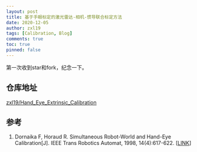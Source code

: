 ```yaml
---
layout: post
title: 基于手眼标定的激光雷达-相机-惯导联合标定方法
date: 2020-12-05
author: zxl19
tags: [Calibration, Blog]
comments: true
toc: true
pinned: false
---
```


第一次收到star和fork，纪念一下。

<!-- more -->

## 仓库地址

[zxl19/Hand_Eye_Extrinsic_Calibration](https://github.com/zxl19/Hand_Eye_Extrinsic_Calibration)

## 参考

1. Dornaika F, Horaud R. Simultaneous Robot-World and Hand-Eye Calibration[J]. IEEE Trans Robotics Automat, 1998, 14(4):617-622. [[LINK](https://ieeexplore.ieee.org/document/704233)]
